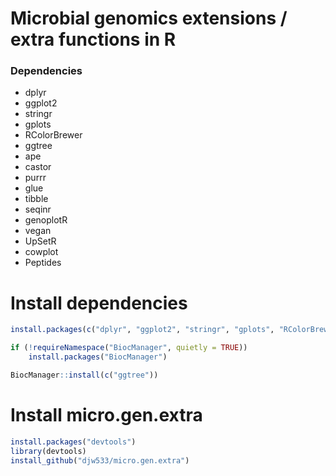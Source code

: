 # Microbial genomics extensions / extra functions in R


### Dependencies

* dplyr
* ggplot2
* stringr
* gplots
* RColorBrewer  
* ggtree
* ape
* castor
* purrr
* glue
* tibble
* seqinr
* genoplotR
* vegan
* UpSetR
* cowplot
* Peptides


# Install dependencies

```R
install.packages(c("dplyr", "ggplot2", "stringr", "gplots", "RColorBrewer", "ape", "castor", "purrr", "glue", "tibble", "seqinr","genoPlotR","vegan", "UpSetR", "cowplot", "Peptides"))

if (!requireNamespace("BiocManager", quietly = TRUE))
    install.packages("BiocManager")

BiocManager::install(c("ggtree"))
```


# Install micro.gen.extra

```R
install.packages("devtools")
library(devtools)
install_github("djw533/micro.gen.extra")
```
